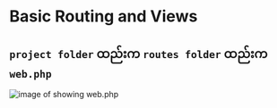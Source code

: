 # Basic Routing and Views 

## ````project folder```` ထည်းက ````routes folder```` ထည်းက ````web.php ````
![image of showing web.php](https://github.com/KoMoeArkarOhm/image_resources_to_use_in_my_repositories/blob/master/laracast_note_1.PNG)
